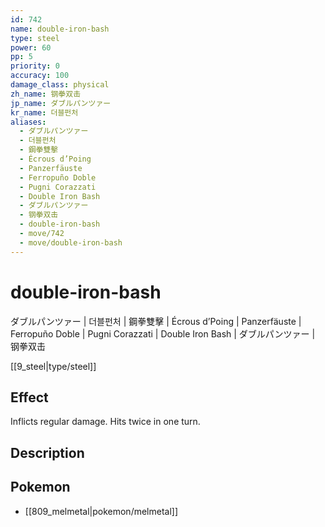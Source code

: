 ```yaml
---
id: 742
name: double-iron-bash
type: steel
power: 60
pp: 5
priority: 0
accuracy: 100
damage_class: physical
zh_name: 钢拳双击
jp_name: ダブルパンツァー
kr_name: 더블펀처
aliases:
  - ダブルパンツァー
  - 더블펀처
  - 鋼拳雙擊
  - Écrous d’Poing
  - Panzerfäuste
  - Ferropuño Doble
  - Pugni Corazzati
  - Double Iron Bash
  - ダブルパンツァー
  - 钢拳双击
  - double-iron-bash
  - move/742
  - move/double-iron-bash
---
```

# double-iron-bash
    
ダブルパンツァー | 더블펀처 | 鋼拳雙擊 | Écrous d’Poing | Panzerfäuste | Ferropuño Doble | Pugni Corazzati | Double Iron Bash | ダブルパンツァー | 钢拳双击

[[9_steel|type/steel]]

## Effect

Inflicts regular damage.  Hits twice in one turn.

## Description



## Pokemon

- [[809_melmetal|pokemon/melmetal]]

